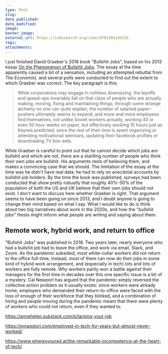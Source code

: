 ```yaml
---
type: Post
slug:
date_published:
date_modified:
image:
banner_image:
external_url: https://isbnsearch.org/isbn/9781501143335
tags:
attachments:
---
```

I just finished David Graeber's 2018 book "Bullshit Jobs", based on his 2013 essay [On the Phenomenon of Bullshit Jobs](https://davidgraeber.org/articles/on-the-phenomenon-of-bullshit-jobs-a-work-rant/). The essay at the time apparently caused a bit of a sensation, including an attempted rebuttal from *The Economist,* and several polls were conducted to find out the extent to which Graeber was correct.
The key paragraph is this:
> While corporations may engage in ruthless downsizing, the layoffs and speed-ups invariably fall on that class of people who are actually making, moving, fixing and maintaining things; through some strange alchemy no one can quite explain, the number of salaried paper-pushers ultimately seems to expand, and more and more employees find themselves, not unlike Soviet workers actually, working 40 or even 50 hour weeks on paper, but effectively working 15 hours just as Keynes predicted, since the rest of their time is spent organizing or attending motivational seminars, updating their facebook profiles or downloading TV box-sets.

While Graeber is careful to point out that *he* cannot decide which jobs are bullshit and which are not, there are a startling number of people who think *their own* jobs are bullshit. His arguments rests of believing them, and makes a convincing case that we should. The limitation of the essay at the time was he didn't have real data: he had to rely on anecdotal accounts by bullshit-job holders. By the time the book was published, surveys had been conducted that show pretty robustly that roughly 40%-50% of the population of both the US and UK believe that their own jobs should not exist.
I don't want to discuss here whether Graeber is *right.* That argument seems to have been going on since 2013, and I doubt anyone is going to change their mind based on what I say. What I would like to do is think about two big narratives about work in the 2020s, and how the "bullshit jobs" thesis might inform what people are writing and saying about them.

## Remote work, hybrid work, and return to office

"Bullshit Jobs" was published in 2018. Two years later, nearly everyone who had a bullshit job had to leave the office, and work via email, Slack, and Zoom. As the pandemic subsided, *most* white-collar workers did not return to the office full-time; instead, *most* of them can now do their jobs in some kind of hybrid work arrangement, and (especially in tech) lots and lots of workers are fully remote.
*Why* workers partly won a battle against their managers for the first time in decades over this one specific issue is a bit of a mystery. Cal Newport has argued that the pandemic simply reversed the collective action problem as it usually exists: since workers were already home, employers who demanded their return-to-office were faced with the loss of enough of their workforce that they blinked, and a combination of hiring and people moving during the pandemic meant that there were plenty of workers who could not return, even if they wanted to.

https://annehelen.substack.com/p/larping-your-job

https://emaggiori.com/employed-in-tech-for-years-but-almost-never-worked/

https://www.wheresyoured.at/the-remarkable-incompetence-at-the-heart-of-tech/